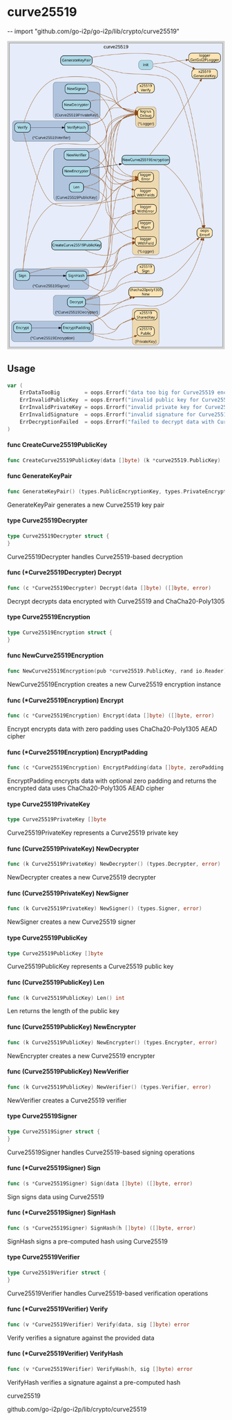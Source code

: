 # curve25519
--
    import "github.com/go-i2p/go-i2p/lib/crypto/curve25519"

![curve25519.svg](curve25519.svg)



## Usage

```go
var (
	ErrDataTooBig        = oops.Errorf("data too big for Curve25519 encryption")
	ErrInvalidPublicKey  = oops.Errorf("invalid public key for Curve25519")
	ErrInvalidPrivateKey = oops.Errorf("invalid private key for Curve25519")
	ErrInvalidSignature  = oops.Errorf("invalid signature for Curve25519")
	ErrDecryptionFailed  = oops.Errorf("failed to decrypt data with Curve25519")
)
```

#### func  CreateCurve25519PublicKey

```go
func CreateCurve25519PublicKey(data []byte) (k *curve25519.PublicKey)
```

#### func  GenerateKeyPair

```go
func GenerateKeyPair() (types.PublicEncryptionKey, types.PrivateEncryptionKey, error)
```
GenerateKeyPair generates a new Curve25519 key pair

#### type Curve25519Decrypter

```go
type Curve25519Decrypter struct {
}
```

Curve25519Decrypter handles Curve25519-based decryption

#### func (*Curve25519Decrypter) Decrypt

```go
func (c *Curve25519Decrypter) Decrypt(data []byte) ([]byte, error)
```
Decrypt decrypts data encrypted with Curve25519 and ChaCha20-Poly1305

#### type Curve25519Encryption

```go
type Curve25519Encryption struct {
}
```


#### func  NewCurve25519Encryption

```go
func NewCurve25519Encryption(pub *curve25519.PublicKey, rand io.Reader) (*Curve25519Encryption, error)
```
NewCurve25519Encryption creates a new Curve25519 encryption instance

#### func (*Curve25519Encryption) Encrypt

```go
func (c *Curve25519Encryption) Encrypt(data []byte) ([]byte, error)
```
Encrypt encrypts data with zero padding uses ChaCha20-Poly1305 AEAD cipher

#### func (*Curve25519Encryption) EncryptPadding

```go
func (c *Curve25519Encryption) EncryptPadding(data []byte, zeroPadding bool) ([]byte, error)
```
EncryptPadding encrypts data with optional zero padding and returns the
encrypted data uses ChaCha20-Poly1305 AEAD cipher

#### type Curve25519PrivateKey

```go
type Curve25519PrivateKey []byte
```

Curve25519PrivateKey represents a Curve25519 private key

#### func (Curve25519PrivateKey) NewDecrypter

```go
func (k Curve25519PrivateKey) NewDecrypter() (types.Decrypter, error)
```
NewDecrypter creates a new Curve25519 decrypter

#### func (Curve25519PrivateKey) NewSigner

```go
func (k Curve25519PrivateKey) NewSigner() (types.Signer, error)
```
NewSigner creates a new Curve25519 signer

#### type Curve25519PublicKey

```go
type Curve25519PublicKey []byte
```

Curve25519PublicKey represents a Curve25519 public key

#### func (Curve25519PublicKey) Len

```go
func (k Curve25519PublicKey) Len() int
```
Len returns the length of the public key

#### func (Curve25519PublicKey) NewEncrypter

```go
func (k Curve25519PublicKey) NewEncrypter() (types.Encrypter, error)
```
NewEncrypter creates a new Curve25519 encrypter

#### func (Curve25519PublicKey) NewVerifier

```go
func (k Curve25519PublicKey) NewVerifier() (types.Verifier, error)
```
NewVerifier creates a Curve25519 verifier

#### type Curve25519Signer

```go
type Curve25519Signer struct {
}
```

Curve25519Signer handles Curve25519-based signing operations

#### func (*Curve25519Signer) Sign

```go
func (s *Curve25519Signer) Sign(data []byte) ([]byte, error)
```
Sign signs data using Curve25519

#### func (*Curve25519Signer) SignHash

```go
func (s *Curve25519Signer) SignHash(h []byte) ([]byte, error)
```
SignHash signs a pre-computed hash using Curve25519

#### type Curve25519Verifier

```go
type Curve25519Verifier struct {
}
```

Curve25519Verifier handles Curve25519-based verification operations

#### func (*Curve25519Verifier) Verify

```go
func (v *Curve25519Verifier) Verify(data, sig []byte) error
```
Verify verifies a signature against the provided data

#### func (*Curve25519Verifier) VerifyHash

```go
func (v *Curve25519Verifier) VerifyHash(h, sig []byte) error
```
VerifyHash verifies a signature against a pre-computed hash



curve25519 

github.com/go-i2p/go-i2p/lib/crypto/curve25519
